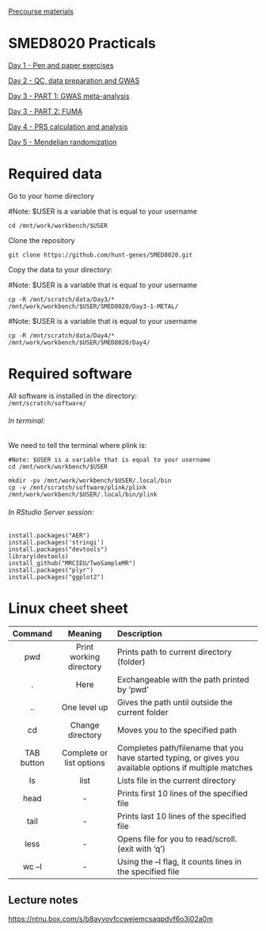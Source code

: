 
[Precourse materials](SMED_8020-pre-course_preparations_2023.pdf)

# SMED8020 Practicals

[Day 1 - Pen and paper exercises](Day1)

[Day 2 - QC, data preparation and GWAS](Day2)

[Day 3 - PART 1: GWAS meta-analysis](Day3-1-METAL)

[Day 3 - PART 2: FUMA](Day3-2-FUMA)

[Day 4 - PRS calculation and analysis](Day4)

[Day 5 - Mendelian randomization](Day5)

# Required data
Go to your home directory

#Note: $USER is a variable that is equal to your username
```   
cd /mnt/work/workbench/$USER
```

Clone the repository
```
git clone https://github.com/hunt-genes/SMED8020.git
```

Copy the data to your directory:    

#Note: $USER is a variable that is equal to your username
```
cp -R /mnt/scratch/data/Day3/* /mnt/work/workbench/$USER/SMED8020/Day3-1-METAL/
```

#Note: $USER is a variable that is equal to your username 
```
cp -R /mnt/scratch/data/Day4/* /mnt/work/workbench/$USER/SMED8020/Day4/
```

# Required software
All software is installed in the directory:    
`/mnt/scratch/software/`

###### In terminal:
We need to tell the terminal where plink is:    
``` 
#Note: $USER is a variable that is equal to your username
cd /mnt/work/workbench/$USER
```  

```
mkdir -pv /mnt/work/workbench/$USER/.local/bin
cp -v /mnt/scratch/software/plink/plink /mnt/work/workbench/$USER/.local/bin/plink
```  

###### In RStudio Server session:
```   
install.packages("AER")
install.packages('stringi')
install.packages("devtools")
library(devtools)
install_github("MRCIEU/TwoSampleMR")
install.packages("plyr")
install.packages("ggplot2")
```  

# Linux cheet sheet
| Command | Meaning | Description|
|:-:|:-:|:-|
| pwd | Print working directory | Prints path to current directory (folder) |
| . | Here | Exchangeable with the path printed by ‘pwd’ |
| .. | One level up | Gives the path until outside the current folder |
| cd <path> | Change directory | Moves you to the specified path |
| TAB button | Complete or list options | Completes path/filename that you have started typing, or gives you available options if multiple matches |
| ls | list | Lists file in the current directory |
| head <file> | - | Prints first 10 lines of the specified file |
| tail <file> | - | Prints last 10 lines of the specified file |
| less <file> | - | Opens file for you to read/scroll. (exit with ‘q’) |
| wc –l <file> | - | Using the –l flag, it counts lines in the specified file |
  
## Lecture notes
https://ntnu.box.com/s/b8ayvovfccwejemcsaqpdvf6o3j02a0m
